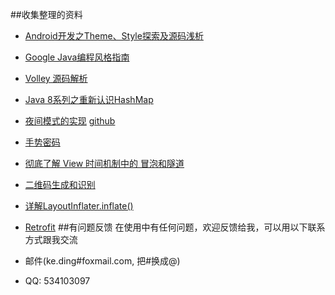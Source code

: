 ##收集整理的资料

* [Android开发之Theme、Style探索及源码浅析](http://blog.csdn.net/yanbober/article/details/51015630)
* [Google Java编程风格指南](http://www.hawstein.com/posts/google-java-style.html)
* [Volley 源码解析](http://blog.csdn.net/geolo/article/details/43966171)
* [Java 8系列之重新认识HashMap](http://tech.meituan.com/java-hashmap.html)
* [夜间模式的实现](http://www.jianshu.com/p/3b55e84742e5)  [github](https://github.com/hehonghui/Colorful)
* [手势密码](https://github.com/autume/GestureLock)
* [彻底了解 View 时间机制中的 冒泡和隧道](http://blog.csdn.net/github_26939093/article/details/51124443)
* [二维码生成和识别](https://github.com/bingoogolapple/BGAQRCode-Android)
* [详解LayoutInflater.inflate()](https://zhuanlan.zhihu.com/p/23334059)
* [Retrofit](http://www.jianshu.com/p/1ef0ba0bccc6)
##有问题反馈
在使用中有任何问题，欢迎反馈给我，可以用以下联系方式跟我交流

* 邮件(ke.ding#foxmail.com, 把#换成@)
* QQ: 534103097
